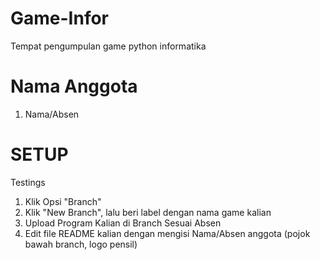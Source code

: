 # Game-Infor
Tempat pengumpulan game python informatika
# Nama Anggota
1. Nama/Absen
# SETUP
Testings
1. Klik Opsi "Branch"
2. Klik "New Branch", lalu beri label dengan nama game kalian  
3. Upload Program Kalian di Branch Sesuai Absen
4. Edit file README kalian dengan mengisi Nama/Absen anggota (pojok bawah branch, logo pensil)

